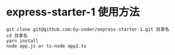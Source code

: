 # express-starter-1 使用方法


```
git clone git@github.com:Gy-coder/express-starter-1.git 目录名
cd 目录名
yarn install
node app.js or ts-node app2.ts
```
